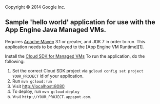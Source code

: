 
Copyright &copy; 2014 Google Inc.

## Sample 'hello world' application for use with the App Engine Java Managed VMs.

Requires [Apache Maven](http://maven.apache.org) 3.1 or greater, and
JDK 7 in order to run.  This application needs to be deployed to the
[App Engine VM Runtime][1].

Install the [Cloud SDK for Managed VMs](https://cloud.google.com/appengine/docs/managed-vms/)
To run the application, do the following:

1. Set the correct Cloud SDK project via `gcloud config set project YOUR_PROJECT`
id of your application.
2. Run `mvn gcloud:run`
4. Visit [http://localhost:8080](http://localhost:8080)
5. To deploy, run `mvn gcloud:deploy`
6. Visit `http://YOUR_PROJECT.appspot.com`.
